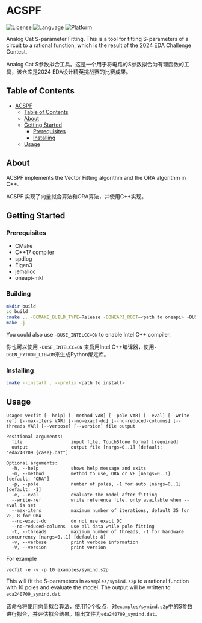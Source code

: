 # ACSPF

![License](https://img.shields.io/badge/License-LGPL_v2.1-blue)
![Language](https://img.shields.io/badge/Language-C++-blue)
![Platform](https://img.shields.io/badge/Platform-Linux-green)

Analog Cat S-parameter Fitting. This is a tool for fitting S-parameters of a circuit to a rational function, 
which is the result of the 2024 EDA Challenge Contest.

Analog Cat S参数拟合工具。这是一个用于将电路的S参数拟合为有理函数的工具，该仓库是2024 EDA设计精英挑战赛的比赛成果。

## Table of Contents

- [ACSPF](#acspf)
  - [Table of Contents](#table-of-contents)
  - [About ](#about-)
  - [Getting Started ](#getting-started-)
    - [Prerequisites](#prerequisites)
    - [Installing](#installing)
  - [Usage ](#usage-)

## About <a name = "about"></a>

ACSPF implements the Vector Fitting algorithm and the ORA algorithm in C++. 

ACSPF 实现了向量拟合算法和ORA算法，并使用C++实现。

## Getting Started <a name = "getting_started"></a>

### Prerequisites

- CMake
- C++17 compiler
- spdlog
- Eigen3
- jemalloc
- oneapi-mkl

### Building

```bash
mkdir build
cd build
cmake .. -DCMAKE_BUILD_TYPE=Release -DONEAPI_ROOT=<path to oneapi> -DUSE_MKL=ON 
make -j
```

You could also use `-DUSE_INTELCC=ON` to enable Intel C++ compiler.

你也可以使用 `-DUSE_INTELCC=ON` 来启用Intel C++编译器，使用`-DGEN_PYTHON_LIB=ON`来生成Python绑定库。

### Installing

```bash
cmake --install . --prefix <path to install>
```

## Usage <a name = "usage"></a>

```
Usage: vecfit [--help] [--method VAR] [--pole VAR] [--eval] [--write-ref] [--max-iters VAR] [--no-exact-dc] [--no-reduced-columns] [--threads VAR] [--verbose] [--version] file output

Positional arguments:
  file                  input file, TouchStone format [required]
  output                output file [nargs=0..1] [default: "eda240709_{case}.dat"]

Optional arguments:
  -h, --help            shows help message and exits 
  -m, --method          method to use, ORA or VF [nargs=0..1] [default: "ORA"]
  -p, --pole            number of poles, -1 for auto [nargs=0..1] [default: -1]
  -e, --eval            evaluate the model after fitting 
  --write-ref           write reference file, only available when --eval is set 
  --max-iters           maximum number of iterations, default 35 for VF, 8 for ORA 
  --no-exact-dc         do not use exact DC 
  --no-reduced-columns  use all data while pole fitting 
  -t, --threads         maximum number of threads, -1 for hardware concurrency [nargs=0..1] [default: 8]
  -v, --verbose         print verbose information 
  -V, --version         print version 
```

For example

```
vecfit -e -v -p 10 examples/symind.s2p
```

This will fit the S-parameters in `examples/symind.s2p` to a rational function with 10 poles and evaluate the model. The output will be written to `eda240709_symind.dat`.

该命令将使用向量拟合算法，使用10个极点，对`examples/symind.s2p`中的S参数进行拟合，并评估拟合结果。输出文件为`eda240709_symind.dat`。
